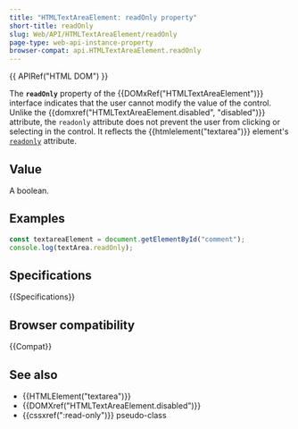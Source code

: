 ```yaml
---
title: "HTMLTextAreaElement: readOnly property"
short-title: readOnly
slug: Web/API/HTMLTextAreaElement/readOnly
page-type: web-api-instance-property
browser-compat: api.HTMLTextAreaElement.readOnly
---
```


{{ APIRef("HTML DOM") }}

The **`readOnly`** property of the {{DOMxRef("HTMLTextAreaElement")}} interface indicates that the user cannot modify the value of the control. Unlike the {{domxref("HTMLTextAreaElement.disabled", "disabled")}} attribute, the `readonly` attribute does not prevent the user from clicking or selecting in the control. It reflects the {{htmlelement("textarea")}} element's [`readonly`](/en-US/docs/Web/HTML/Element/textarea#readonly) attribute.

## Value

A boolean.

## Examples

```js
const textareaElement = document.getElementById("comment");
console.log(textArea.readOnly);
```

## Specifications

{{Specifications}}

## Browser compatibility

{{Compat}}

## See also

- {{HTMLElement("textarea")}}
- {{DOMXref("HTMLTextAreaElement.disabled")}}
- {{cssxref(":read-only")}} pseudo-class
